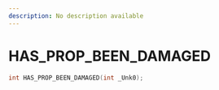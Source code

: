 ```yaml
---
description: No description available 
---
```


# HAS_PROP_BEEN_DAMAGED

```cpp
int HAS_PROP_BEEN_DAMAGED(int _Unk0);
```
